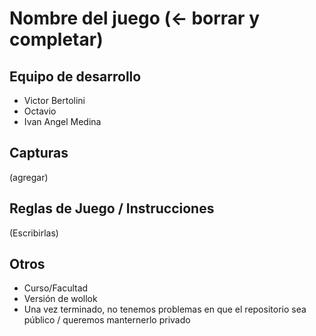 # Nombre del juego (<- borrar y completar)

## Equipo de desarrollo

- Victor Bertolini
- Octavio
- Ivan Angel Medina

## Capturas

(agregar)

## Reglas de Juego / Instrucciones

(Escribirlas)


## Otros

- Curso/Facultad
- Versión de wollok
- Una vez terminado, no tenemos problemas en que el repositorio sea público / queremos manternerlo privado
